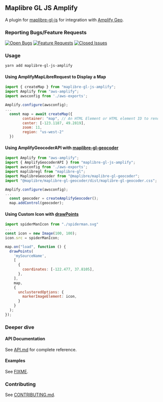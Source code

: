 ## Maplibre GL JS Amplify

A plugin for [maplibre-gl-js](https://github.com/maplibre/maplibre-gl-js) for integration with [Amplify Geo](https://docs.amplify.aws/lib/geo/getting-started/q/platform/js/).

### Reporting Bugs/Feature Requests

[![Open Bugs](https://img.shields.io/github/issues/aws-amplify/maplibre-gl-js-amplify/bug?color=d73a4a&label=bugs)](https://github.com/aws-amplify/amplify-js/issues?q=is%3Aissue+is%3Aopen+label%3Abug)
[![Feature Requests](https://img.shields.io/github/issues/aws-amplify/maplibre-gl-js-amplify/feature-request?color=ff9001&label=feature%20requests)](https://github.com/aws-amplify/amplify-js/issues?q=is%3Aissue+label%3Afeature-request+is%3Aopen)
[![Closed Issues](https://img.shields.io/github/issues-closed/aws-amplify/maplibre-gl-js-amplify?color=%2325CC00&label=issues%20closed)](https://github.com/aws-amplify/amplify-js/issues?q=is%3Aissue+is%3Aclosed+)

### Usage

```bash
yarn add maplibre-gl-js-amplify
```

#### Using AmplifyMapLibreRequest to Display a Map

```js
import { createMap } from "maplibre-gl-js-amplify";
import Amplify from "aws-amplify";
import awsconfig from './aws-exports';

Amplify.configure(awsconfig);
...
  const map = await createMap({
        container: "map", // An HTML Element or HTML element ID to render the map in https://maplibre.org/maplibre-gl-js-docs/api/map/
        center: [-123.1187, 49.2819],
        zoom: 11,
        region: "us-west-2"
  })
```

#### Using AmplifyGeocoderAPI with [maplibre-gl-geocoder](https://github.com/maplibre/maplibre-gl-geocoder)

```js
import Amplify from "aws-amplify";
import { AmplifyGeocoderAPI } from "maplibre-gl-js-amplify";
import awsconfig from './aws-exports';
import maplibregl from "maplibre-gl";
import MaplibreGeocoder from "@maplibre/maplibre-gl-geocoder";
import "@maplibre/maplibre-gl-geocoder/dist/maplibre-gl-geocoder.css";

Amplify.configure(awsconfig);
...
  const geocoder = createAmplifyGeocoder();
  map.addControl(geocoder);
```

#### Using Custom Icon with [drawPoints](https://github.com/aws-amplify/maplibre-gl-js-amplify/blob/main/API.md#drawpoints)

```js
import spiderManIcon from "./spiderman.svg"
...
const icon = new Image(100, 100);
icon.src = spiderManIcon;

map.on("load", function () {
  drawPoints(
    'mySourceName',
    [
      {
        coordinates: [-122.477, 37.8105],
      },
    ],
    map,
    {
      unclusteredOptions: {
        markerImageElement: icon,
      }
    }
  );
});
```

### Deeper dive

#### API Documentation

See [API.md](https://github.com/aws-amplify/maplibre-gl-js-amplify/blob/main/API.md) for complete reference.

#### Examples

See [FIXME](https://docs.mapbox.com/mapbox-gl-js/examples/#geocoder).

### Contributing

See [CONTRIBUTING.md](https://github.com/aws-amplify/maplibre-gl-js-amplify/blob/main/CONTRIBUTING.md).
